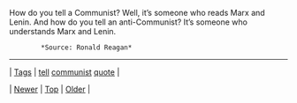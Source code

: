 <!--
title: How do you tell a Communist? Well, it&rsquo;s someone who reads Marx and Lenin. And how do you tell an anti-Communist? It&rsquo;s someone who understands Marx and Lenin.
date: 2020-06-28T15:27:00.141Z
tags: tell, communist, quote
-->




How do you tell a Communist? Well, it’s someone who reads Marx and Lenin. And how do you tell an anti-Communist? It’s someone who understands Marx and Lenin.

            *Source: Ronald Reagan*

<!--BOTTOM-POST-NAVIGATION-->
---

| [Tags](tags.md) | [tell](tag-tell.md) [communist](tag-communist.md) [quote](tag-quote.md) |

| [Newer](154156664987.md) | [Top](index.md) | [Older](154169868052.md) |